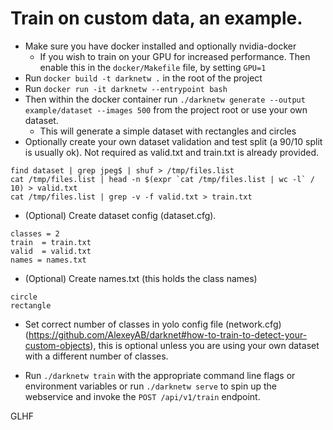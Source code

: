 # Train on custom data, an example.
* Make sure you have docker installed and optionally nvidia-docker
  * If you wish to train on your GPU for increased performance. Then enable this in the `docker/Makefile` file, by setting `GPU=1`                                                                                         
* Run `docker build -t darknetw .` in the root of the project
* Run `docker run -it darknetw --entrypoint bash`
* Then within the docker container run `./darknetw generate --output example/dataset --images 500` from the project root or use your own dataset.
    * This will generate a simple dataset with rectangles and circles
* Optionally create your own dataset validation and test split (a 90/10 split is usually ok). Not required as valid.txt and train.txt is already provided.
```
find dataset | grep jpeg$ | shuf > /tmp/files.list
cat /tmp/files.list | head -n $(expr `cat /tmp/files.list | wc -l` / 10) > valid.txt
cat /tmp/files.list | grep -v -f valid.txt > train.txt
```


* (Optional) Create dataset config (dataset.cfg).
```
classes = 2
train  = train.txt
valid  = valid.txt
names = names.txt
```
* (Optional) Create names.txt (this holds the class names)
```
circle
rectangle
```

* Set correct number of classes in yolo config file (network.cfg) (https://github.com/AlexeyAB/darknet#how-to-train-to-detect-your-custom-objects), this is optional unless you are using your own dataset with a different number of classes.

* Run `./darknetw train` with the appropriate command line flags or environment variables or run `./darknetw serve` to spin up the
webservice and invoke the `POST /api/v1/train` endpoint.

GLHF